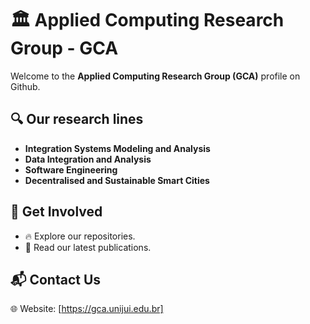 # 🏛 Applied Computing Research Group - GCA

Welcome to the **Applied Computing Research Group (GCA)** profile on Github.

## 🔍 Our research lines

- **Integration Systems Modeling and Analysis**
- **Data Integration and Analysis**
- **Software Engineering**
- **Decentralised and Sustainable Smart Cities**

## 🔗 Get Involved

- 🔥 Explore our repositories.
- 📝 Read our latest publications.

## 📬 Contact Us

🌐 Website: [https://gca.unijui.edu.br]
